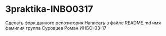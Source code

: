# 3praktika-INBO0317
Сделать форк данного репозитория
Написать в файле README.md имя фамилия группа
Суровцев Роман ИНБО-03-17
